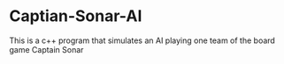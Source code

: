 # Captian-Sonar-AI
 This is a c++ program that simulates an AI playing one team of the board game Captain Sonar
